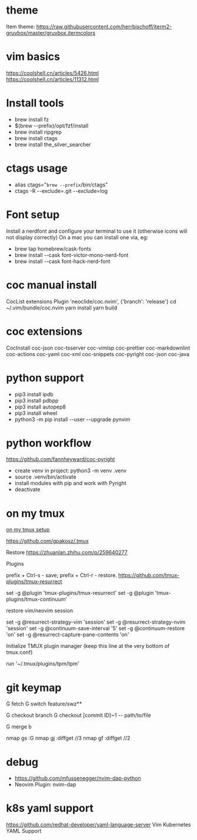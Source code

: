 # theme

Item theme: <https://raw.githubusercontent.com/herrbischoff/iterm2-gruvbox/master/gruvbox.itermcolors>

# vim basics

<https://coolshell.cn/articles/5426.html>
<https://coolshell.cn/articles/11312.html>

# Install tools

- brew install fz
- $(brew --prefix)/opt/fzf/install
- brew install ripgrep
- brew install ctags
- brew install the_silver_searcher

# ctags usage

- alias ctags="`brew --prefix`/bin/ctags"
- ctags -R --exclude=.git --exclude=log

# Font setup

Install a nerdfont and configure your terminal to use it (otherwise icons will not display correctly)
On a mac you can install one via, eg:

- brew tap homebrew/cask-fonts
- brew install --cask font-victor-mono-nerd-font
- brew install --cask font-hack-nerd-font

# coc manual install

CocList extensions
Plugin 'neoclide/coc.nvim', {'branch': 'release'}
cd ~/.vim/bundle/coc.nvim
yarn install
yarn build

# coc extensions

CocInstall coc-json coc-tsserver coc-vimlsp coc-prettier coc-markdownlint coc-actions coc-yaml coc-xml coc-snippets coc-pyright coc-json coc-java

# python support

- pip3 install ipdb
- pip3 install pdbpp
- pip3 install autopep8
- pip3 install wheel
- python3 -m pip install --user --upgrade pynvim

# python workflow

<https://github.com/fannheyward/coc-pyright>

- create venv in project: python3 -m venv .venv
- source .venv/bin/activate
- install modules with pip and work with Pyright
- deactivate

# on my tmux

[on my tmux setup](https://github.com/gpakosz/.tmux)

<https://github.com/gpakosz/.tmux>

Restore
<https://zhuanlan.zhihu.com/p/259640277>

Plugins

prefix + Ctrl-s - save; prefix + Ctrl-r - restore. <https://github.com/tmux-plugins/tmux-resurrect>

set -g @plugin 'tmux-plugins/tmux-resurrect'
set -g @plugin 'tmux-plugins/tmux-continuum'

restore vim/neovim session

set -g @resurrect-strategy-vim 'session'
set -g @resurrect-strategy-nvim 'session'
set -g @continuum-save-interval '5'
set -g @continuum-restore 'on'
set -g @resurrect-capture-pane-contents 'on'

Initialize TMUX plugin manager (keep this line at the very bottom of tmux.conf)

run '~/.tmux/plugins/tpm/tpm'

# git keymap

G fetch
G switch feature/swz\*\*

G checkout branch
G checkout [commit ID]~1 -- path/to/file

G merge b

nmap <leader>gs :G<CR>
nmap <leader>gj :diffget //3<CR>
nmap <leader>gf :diffget //2<CR>

# debug

- <https://github.com/mfussenegger/nvim-dap-python>
- Neovim Plugin: nvim-dap

# k8s yaml support

<https://github.com/redhat-developer/yaml-language-server>
Vim Kubernetes YAML Support
